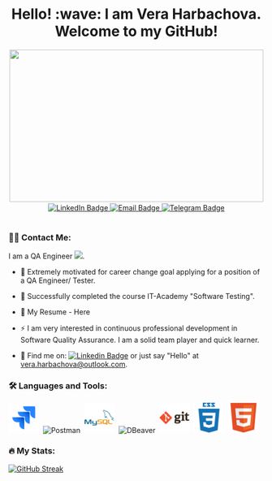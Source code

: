 <div align = "center"><h1>Hello! :wave: I am Vera Harbachova. Welcome to my GitHub!</h1></div>

<div align="center">
  <img src="https://fiverr-res.cloudinary.com/images/t_main1,q_auto,f_auto,q_auto,f_auto/gigs/191330531/original/bb5176ca83fcb356e635c99945154bb7c606c600/test-your-mobile-app-as-qa-engineer.jpg" width="500" height="300"/>
</div>
<div id="badges" align = "center">
  <a href="https://www.linkedin.com/in/vera-harbachova">
    <img src="https://img.shields.io/badge/LinkedIn-blue?style=for-the-badge&logo=linkedin&logoColor=white" alt="LinkedIn Badge"/>
  </a>
  <a href="mailto:vera.harbachova@outlook.com">
    <img src="https://img.shields.io/badge/Email-red?style=for-the-badge&logo=Email&logoColor=white" alt="Email Badge"/>
  </a>
  <a href="https://tlgg.ru/vera_harbachova">
    <img src="https://img.shields.io/badge/Telegram-blue?style=for-the-badge&logo=Telegram&logoColor=white" alt="Telegram Badge"/>
  </a>
</div>
<div align = "center">
<img src="https://komarev.com/ghpvc/?username=VeraHarbachova&style=flat-square&color=blue" alt=""/>
</div>

### :woman_technologist: Contact Me:
I am a QA Engineer <img src="https://user-images.githubusercontent.com/79797816/172856451-d92736a6-4057-4d48-b405-d0dfb062f8a4.png" width="30">.

- :telescope: Extremely motivated for career change goal applying for a position of a QA Engineer/ Tester.

- :seedling: Successfully completed the course IT-Academy "Software Testing".

- :newspaper: My Resume - Here
 
- :zap: I am very interested in continuous professional development in Software Quality Assurance. I am a solid team player and quick learner.

- :envelope_with_arrow: Find me on: [![Linkedin Badge](https://img.shields.io/badge/-LinkedIn-blue?style=flat&logo=Linkedin&logoColor=white)](https://www.linkedin.com/in/vera-harbachova) or just say "Hello" at vera.harbachova@outlook.com.

### :hammer_and_wrench: Languages and Tools:

<div>
  <img src="https://raw.githubusercontent.com/devicons/devicon/1119b9f84c0290e0f0b38982099a2bd027a48bf1/icons/jira/jira-original.svg" title="Jira" alt="Jira" width="60" height="60"/>&nbsp;
  <img src="https://www.vectorlogo.zone/logos/getpostman/getpostman-icon.svg" title="Postman" alt="Postman" width="60" height="60"/>&nbsp;
  <img src="https://github.com/devicons/devicon/blob/master/icons/mysql/mysql-original-wordmark.svg" title="MySQL"  alt="MySQL" width="60" height="60"/>&nbsp;
  <img src="https://user-images.githubusercontent.com/89486551/143319757-0bbd31ce-7860-447a-9571-504653849d0b.png" title="DBeaver" alt="DBeaver" width="60" height="60"/>&nbsp;
  <img src="https://github.com/devicons/devicon/blob/master/icons/git/git-original-wordmark.svg" title="Git" **alt="Git" width="60" height="60"/>&nbsp;
  <img src="https://github.com/devicons/devicon/blob/master/icons/css3/css3-plain-wordmark.svg"  title="CSS3" alt="CSS" width="60" height="60"/>&nbsp;
  <img src="https://github.com/devicons/devicon/blob/master/icons/html5/html5-original.svg" title="HTML5" alt="HTML" width="60" height="60"/>
</div>

### :fire: My Stats:
[![GitHub Streak](http://github-readme-streak-stats.herokuapp.com?user=VeraHarbachova&theme=dark&background=000000)](https://git.io/streak-stats)
